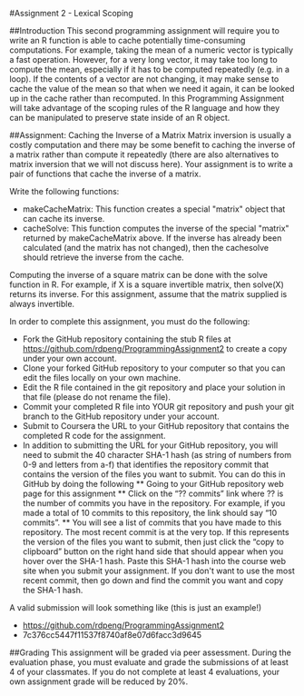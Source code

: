 #Assignment 2 - Lexical Scoping

##Introduction
This second programming assignment will require you to write an R function is able to cache potentially time-consuming computations. For example, taking the mean of a numeric vector is typically a fast operation. However, for a very long vector, it may take too long to compute the mean, especially if it has to be computed repeatedly (e.g. in a loop). If the contents of a vector are not changing, it may make sense to cache the value of the mean so that when we need it again, it can be looked up in the cache rather than recomputed. In this Programming Assignment will take advantage of the scoping rules of the R language and how they can be manipulated to preserve state inside of an R object.

##Assignment: Caching the Inverse of a Matrix
Matrix inversion is usually a costly computation and there may be some benefit to caching the inverse of a matrix rather than compute it repeatedly (there are also alternatives to matrix inversion that we will not discuss here). Your assignment is to write a pair of functions that cache the inverse of a matrix.

Write the following functions:
* makeCacheMatrix: This function creates a special "matrix" object that can cache its inverse.
* cacheSolve: This function computes the inverse of the special "matrix" returned by makeCacheMatrix above. If the inverse has already been calculated (and the matrix has not changed), then the cachesolve should retrieve the inverse from the cache.

Computing the inverse of a square matrix can be done with the solve function in R. For example, if X is a square invertible matrix, then solve(X) returns its inverse.
For this assignment, assume that the matrix supplied is always invertible.

In order to complete this assignment, you must do the following:
* Fork the GitHub repository containing the stub R files at https://github.com/rdpeng/ProgrammingAssignment2 to create a copy under your own account.
* Clone your forked GitHub repository to your computer so that you can edit the files locally on your own machine.
* Edit the R file contained in the git repository and place your solution in that file (please do not rename the file).
* Commit your completed R file into YOUR git repository and push your git branch to the GitHub repository under your account.
* Submit to Coursera the URL to your GitHub repository that contains the completed R code for the assignment.
* In addition to submitting the URL for your GitHub repository, you will need to submit the 40 character SHA-1 hash (as string of numbers from 0-9 and letters from a-f) that identifies the repository commit that contains the version of the files you want to submit. You can do this in GitHub by doing the following
** Going to your GitHub repository web page for this assignment
** Click on the “?? commits” link where ?? is the number of commits you have in the repository. For example, if you made a total of 10 commits to this repository, the link should say “10 commits”.
** You will see a list of commits that you have made to this repository. The most recent commit is at the very top. If this represents the version of the files you want to submit, then just click the “copy to clipboard” button on the right hand side that should appear when you hover over the SHA-1 hash. Paste this SHA-1 hash into the course web site when you submit your assignment. If you don't want to use the most recent commit, then go down and find the commit you want and copy the SHA-1 hash.

A valid submission will look something like (this is just an example!)

* https://github.com/rdpeng/ProgrammingAssignment2
* 7c376cc5447f11537f8740af8e07d6facc3d9645

##Grading
This assignment will be graded via peer assessment. During the evaluation phase, you must evaluate and grade the submissions of at least 4 of your classmates. If you do not complete at least 4 evaluations, your own assignment grade will be reduced by 20%.
